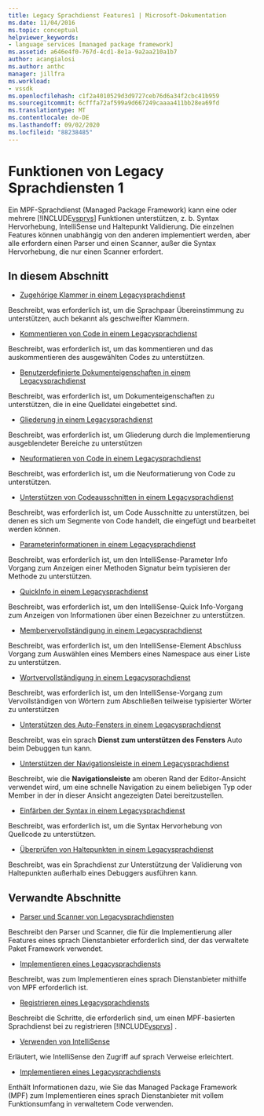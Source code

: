 ```yaml
---
title: Legacy Sprachdienst Features1 | Microsoft-Dokumentation
ms.date: 11/04/2016
ms.topic: conceptual
helpviewer_keywords:
- language services [managed package framework]
ms.assetid: a646e4f0-767d-4cd1-8e1a-9a2aa210a1b7
author: acangialosi
ms.author: anthc
manager: jillfra
ms.workload:
- vssdk
ms.openlocfilehash: c1f2a4010529d3d9727ceb76d6a34f2cbc41b959
ms.sourcegitcommit: 6cfffa72af599a9d667249caaaa411bb28ea69fd
ms.translationtype: MT
ms.contentlocale: de-DE
ms.lasthandoff: 09/02/2020
ms.locfileid: "88238485"
---
```

# <a name="legacy-language-service-features-1"></a>Funktionen von Legacy Sprachdiensten 1
Ein MPF-Sprachdienst (Managed Package Framework) kann eine oder mehrere [!INCLUDE[vsprvs](../../code-quality/includes/vsprvs_md.md)] Funktionen unterstützen, z. b. Syntax Hervorhebung, IntelliSense und Haltepunkt Validierung. Die einzelnen Features können unabhängig von den anderen implementiert werden, aber alle erfordern einen Parser und einen Scanner, außer die Syntax Hervorhebung, die nur einen Scanner erfordert.

## <a name="in-this-section"></a>In diesem Abschnitt
- [Zugehörige Klammer in einem Legacysprachdienst](../../extensibility/internals/brace-matching-in-a-legacy-language-service.md)

 Beschreibt, was erforderlich ist, um die Sprachpaar Übereinstimmung zu unterstützen, auch bekannt als geschweifter Klammern.

- [Kommentieren von Code in einem Legacysprachdienst](../../extensibility/internals/commenting-code-in-a-legacy-language-service.md)

 Beschreibt, was erforderlich ist, um das kommentieren und das auskommentieren des ausgewählten Codes zu unterstützen.

- [Benutzerdefinierte Dokumenteigenschaften in einem Legacysprachdienst](../../extensibility/internals/custom-document-properties-in-a-legacy-language-service.md)

 Beschreibt, was erforderlich ist, um Dokumenteigenschaften zu unterstützen, die in eine Quelldatei eingebettet sind.

- [Gliederung in einem Legacysprachdienst](../../extensibility/internals/outlining-in-a-legacy-language-service.md)

 Beschreibt, was erforderlich ist, um Gliederung durch die Implementierung ausgeblendeter Bereiche zu unterstützen

- [Neuformatieren von Code in einem Legacysprachdienst](../../extensibility/internals/reformatting-code-in-a-legacy-language-service.md)

 Beschreibt, was erforderlich ist, um die Neuformatierung von Code zu unterstützen.

- [Unterstützen von Codeausschnitten in einem Legacysprachdienst](../../extensibility/internals/support-for-code-snippets-in-a-legacy-language-service.md)

 Beschreibt, was erforderlich ist, um Code Ausschnitte zu unterstützen, bei denen es sich um Segmente von Code handelt, die eingefügt und bearbeitet werden können.

- [Parameterinformationen in einem Legacysprachdienst](../../extensibility/internals/parameter-info-in-a-legacy-language-service2.md)

 Beschreibt, was erforderlich ist, um den IntelliSense-Parameter Info Vorgang zum Anzeigen einer Methoden Signatur beim typisieren der Methode zu unterstützen.

- [QuickInfo in einem Legacysprachdienst](../../extensibility/internals/quick-info-in-a-legacy-language-service.md)

 Beschreibt, was erforderlich ist, um den IntelliSense-Quick Info-Vorgang zum Anzeigen von Informationen über einen Bezeichner zu unterstützen.

- [Membervervollständigung in einem Legacysprachdienst](../../extensibility/internals/member-completion-in-a-legacy-language-service.md)

 Beschreibt, was erforderlich ist, um den IntelliSense-Element Abschluss Vorgang zum Auswählen eines Members eines Namespace aus einer Liste zu unterstützen.

- [Wortvervollständigung in einem Legacysprachdienst](../../extensibility/internals/word-completion-in-a-legacy-language-service.md)

 Beschreibt, was erforderlich ist, um den IntelliSense-Vorgang zum Vervollständigen von Wörtern zum Abschließen teilweise typisierter Wörter zu unterstützen

- [Unterstützen des Auto-Fensters in einem Legacysprachdienst](../../extensibility/internals/support-for-the-autos-window-in-a-legacy-language-service.md)

 Beschreibt, was ein sprach **Dienst zum unterstützen des Fensters** Auto beim Debuggen tun kann.

- [Unterstützen der Navigationsleiste in einem Legacysprachdienst](../../extensibility/internals/support-for-the-navigation-bar-in-a-legacy-language-service.md)

 Beschreibt, wie die **Navigationsleiste** am oberen Rand der Editor-Ansicht verwendet wird, um eine schnelle Navigation zu einem beliebigen Typ oder Member in der in dieser Ansicht angezeigten Datei bereitzustellen.

- [Einfärben der Syntax in einem Legacysprachdienst](../../extensibility/internals/syntax-colorizing-in-a-legacy-language-service.md)

 Beschreibt, was erforderlich ist, um die Syntax Hervorhebung von Quellcode zu unterstützen.

- [Überprüfen von Haltepunkten in einem Legacysprachdienst](../../extensibility/internals/validating-breakpoints-in-a-legacy-language-service.md)

 Beschreibt, was ein Sprachdienst zur Unterstützung der Validierung von Haltepunkten außerhalb eines Debuggers ausführen kann.

## <a name="related-sections"></a>Verwandte Abschnitte
- [Parser und Scanner von Legacysprachdiensten](../../extensibility/internals/legacy-language-service-parser-and-scanner.md)

 Beschreibt den Parser und Scanner, die für die Implementierung aller Features eines sprach Dienstanbieter erforderlich sind, der das verwaltete Paket Framework verwendet.

- [Implementieren eines Legacysprachdiensts](../../extensibility/internals/implementing-a-legacy-language-service2.md)

 Beschreibt, was zum Implementieren eines sprach Dienstanbieter mithilfe von MPF erforderlich ist.

- [Registrieren eines Legacysprachdiensts](../../extensibility/internals/registering-a-legacy-language-service1.md)

 Beschreibt die Schritte, die erforderlich sind, um einen MPF-basierten Sprachdienst bei zu registrieren [!INCLUDE[vsprvs](../../code-quality/includes/vsprvs_md.md)] .

- [Verwenden von IntelliSense](../../ide/using-intellisense.md)

 Erläutert, wie IntelliSense den Zugriff auf sprach Verweise erleichtert.

- [Implementieren eines Legacysprachdiensts](../../extensibility/internals/implementing-a-legacy-language-service1.md)

 Enthält Informationen dazu, wie Sie das Managed Package Framework (MPF) zum Implementieren eines sprach Dienstanbieter mit vollem Funktionsumfang in verwaltetem Code verwenden.
